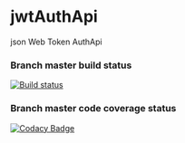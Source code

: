 # jwtAuthApi
json Web Token AuthApi

### Branch master build status
[![Build status](https://ci.appveyor.com/api/projects/status/f6vry7gx541t9e6p/branch/master?svg=true)](https://ci.appveyor.com/project/alexandrebl/jwtauthapi/branch/master)

### Branch master code coverage status
[![Codacy Badge](https://api.codacy.com/project/badge/Grade/62850771a09c465dbb0a2300b9c7ecf6)](https://www.codacy.com/app/alexandre.brandao.lustosa/jwtAuthApi?utm_source=github.com&amp;utm_medium=referral&amp;utm_content=alexandrebl/jwtAuthApi&amp;utm_campaign=Badge_Grade)